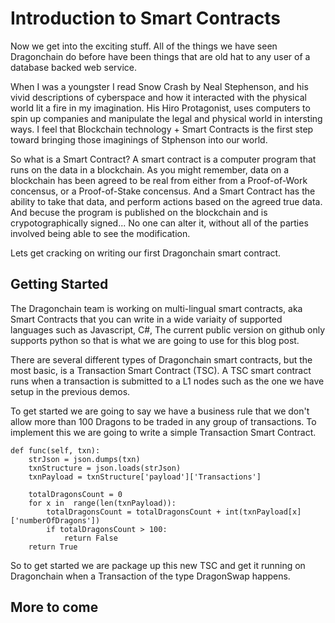 # Introduction to Smart Contracts

Now we get into the exciting stuff. All of the things we have seen Dragonchain do before have been things that are old hat to any user of a database backed web service. 

When I was a youngster I read Snow Crash by Neal Stephenson, and his vivid descriptions of cyberspace and how it interacted with the physical world lit a fire in my imagination. His Hiro Protagonist, uses computers to spin up companies and manipulate the legal and physical world in intersting ways. I feel that Blockchain technology + Smart Contracts is the first step toward bringing those imaginings of Stphenson into our world. 

So what is a Smart Contract? A smart contract is a computer program that runs on the data in a blockchain. As you might remember, data on a blockchain has been agreed to be real from either from a Proof-of-Work concensus, or a Proof-of-Stake concensus. And a Smart Contract has the ability to take that data, and perform actions based on the agreed true data. And becuse the program is published on the blockchain and is crypotographically signed... No one can alter it, without all of the parties involved being able to see the modification. 

Lets get cracking on writing our first Dragonchain smart contract. 

## Getting Started
The Dragonchain team is working on multi-lingual smart contracts, aka Smart Contracts that you can write in a wide variaity of supported languages such as Javascript, C#,  The current public version on github only supports python so that is what we are going to use for this blog post. 

There are several different types of Dragonchain smart contracts, but the most basic, is a Transaction Smart Contract (TSC). A TSC smart contract runs when a transaction is submitted to a L1 nodes such as the one we have setup in the previous demos.

To get started we are going to say we have a business rule that we don't allow more than 100 Dragons to be traded in any group of transactions. To implement this we are going to write a simple Transaction Smart Contract. 

````
def func(self, txn):
    strJson = json.dumps(txn) 
    txnStructure = json.loads(strJson)
    txnPayload = txnStructure['payload']['Transactions']

    totalDragonsCount = 0 
    for x in  range(len(txnPayload)): 
        totalDragonsCount = totalDragonsCount + int(txnPayload[x]['numberOfDragons'])
        if totalDragonsCount > 100: 
            return False  
    return True
````

So to get started we are package up this new TSC and get it running on Dragonchain when a Transaction of the type DragonSwap happens. 















## More to come
